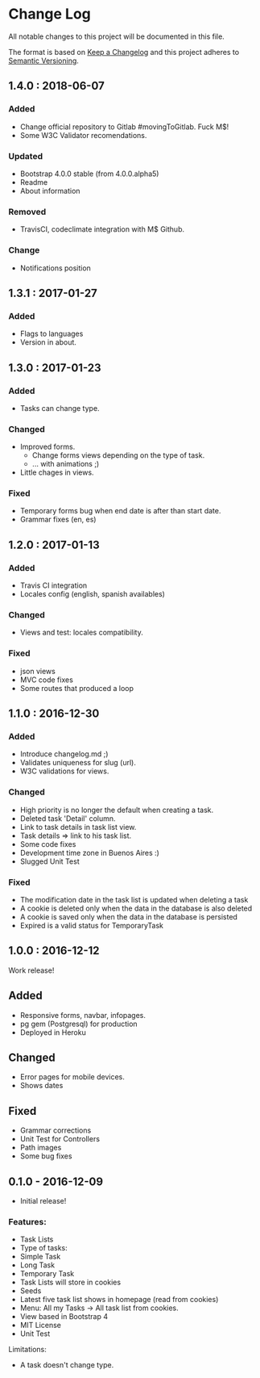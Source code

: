 # Change Log
All notable changes to this project will be documented in this file.

The format is based on [Keep a Changelog](http://keepachangelog.com/)
and this project adheres to [Semantic Versioning](http://semver.org/).

## 1.4.0 : 2018-06-07

### Added
- Change official repository to Gitlab #movingToGitlab. Fuck M$!
- Some W3C Validator recomendations.

### Updated
- Bootstrap 4.0.0 stable (from 4.0.0.alpha5)
- Readme
- About information

### Removed
- TravisCI, codeclimate integration with M$ Github.

### Change
- Notifications position

## 1.3.1 : 2017-01-27

### Added
- Flags to languages
- Version in about.


## 1.3.0 : 2017-01-23

### Added
- Tasks can change type.

### Changed
- Improved forms.
  - Change forms views depending on the type of task.
  - ... with animations ;)
- Little chages in views.

### Fixed
- Temporary forms bug when end date is after than start date.
- Grammar fixes (en, es)

## 1.2.0 : 2017-01-13

### Added
- Travis CI integration
- Locales config (english, spanish availables)

### Changed
- Views and test: locales compatibility.

### Fixed
- json views
- MVC code fixes
- Some routes that produced a loop


## 1.1.0 : 2016-12-30

### Added
- Introduce changelog.md ;)
- Validates uniqueness for slug (url).
- W3C validations for views.

### Changed
- High priority is no longer the default when creating a task.
- Deleted task 'Detail' column.
- Link to task details in task list view.
- Task details => link to his task list.
- Some code fixes
- Development time zone in Buenos Aires :)
- Slugged Unit Test

### Fixed
- The modification date in the task list is updated when deleting a task
- A cookie is deleted only when the data in the database is also deleted
- A cookie is saved only when the data in the database is persisted
- Expired is a valid status for TemporaryTask


## 1.0.0 : 2016-12-12
Work release!

## Added
- Responsive forms, navbar, infopages.
- pg gem (Postgresql) for production
- Deployed in Heroku

## Changed
- Error pages for mobile devices.
- Shows dates

## Fixed
- Grammar corrections
- Unit Test for Controllers
- Path images
- Some bug fixes

## 0.1.0 - 2016-12-09

* Initial release!

### Features:
* Task Lists
* Type of tasks:
 * Simple Task
 * Long Task
 * Temporary Task
* Task Lists will store in cookies
* Seeds
* Latest five task list shows in homepage (read from cookies)
* Menu: All my Tasks -> All task list from cookies.
* View based in Bootstrap 4
* MIT License
* Unit Test

Limitations:
* A task doesn't change type.
